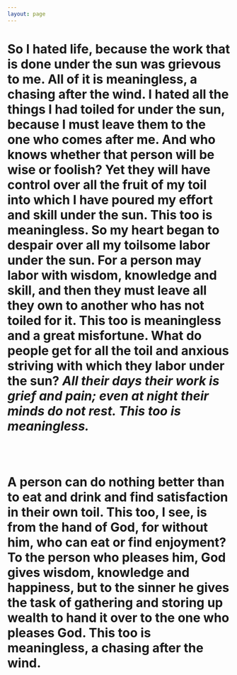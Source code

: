 ```yaml
---
layout: page
---
```



# So I hated life, because the work that is done under the sun was grievous to me. All of it is meaningless, a chasing after the wind. I hated all the things I had toiled for under the sun, because I must leave them to the one who comes after me. And who knows whether that person will be wise or foolish? Yet they will have control over all the fruit of my toil into which I have poured my effort and skill under the sun. This too is meaningless. So my heart began to despair over all my toilsome labor under the sun. For a person may labor with wisdom, knowledge and skill, and then they must leave all they own to another who has not toiled for it. This too is meaningless and a great misfortune. What do people get for all the toil and anxious striving with which they labor under the sun? <i>All their days their work is grief and pain; even at night their minds do not rest. This too is meaningless.</i>

<br /><br />

# A person can do nothing better than to eat and drink and find satisfaction in their own toil. This too, I see, is from the hand of God, for without him, who can eat or find enjoyment? To the person who pleases him, God gives wisdom, knowledge and happiness, but to the sinner he gives the task of gathering and storing up wealth to hand it over to the one who pleases God. This too is meaningless, a chasing after the wind. 

